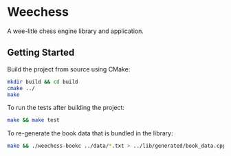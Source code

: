 # Weechess

A wee-litle chess engine library and application.

## Getting Started

Build the project from source using CMake:

```bash
mkdir build && cd build
cmake ../
make
```

To run the tests after building the project:

```bash
make && make test
```

To re-generate the book data that is bundled in the library:

```bash
make && ./weechess-bookc ../data/*.txt > ../lib/generated/book_data.cpp
```
